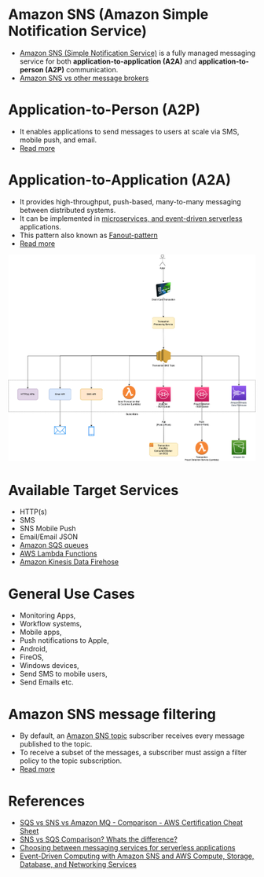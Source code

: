 # Amazon SNS (Amazon Simple Notification Service)
- [Amazon SNS (Simple Notification Service)](https://aws.amazon.com/sns) is a fully managed messaging service for both **application-to-application (A2A)** and **application-to-person (A2P)** communication.
- [Amazon SNS vs other message brokers](../../4_MessageBrokersEDA/KafkaVsRabbitMQVsSQSVsSNS.md)

# Application-to-Person (A2P)
- It enables applications to send messages to users at scale via SMS, mobile push, and email.
- [Read more](https://docs.aws.amazon.com/sns/latest/dg/sns-user-notifications.html)

# Application-to-Application (A2A)
- It provides high-throughput, push-based, many-to-many messaging between distributed systems.
- It can be implemented in [microservices, and event-driven serverless](../../5_MicroServices/Readme.md) applications.
- This pattern also known as [Fanout-pattern](https://aws.amazon.com/getting-started/hands-on/send-fanout-event-notifications/)
- [Read more](https://docs.aws.amazon.com/sns/latest/dg/sns-system-to-system-messaging.html)

![](assests/sns/FanOutPatternSQSSNS.png)

# Available Target Services
- HTTP(s)
- SMS
- SNS Mobile Push
- Email/Email JSON
- [Amazon SQS queues](AmazonSQS/Readme.md)
- [AWS Lambda Functions](../3_ComputeServices/AWSLambda/Readme.md)
- [Amazon Kinesis Data Firehose](AmazonKinesis/Readme.md)

# General Use Cases
- Monitoring Apps, 
- Workflow systems, 
- Mobile apps, 
- Push notifications to Apple, 
- Android, 
- FireOS, 
- Windows devices,
- Send SMS to mobile users, 
- Send Emails etc.

# Amazon SNS message filtering
- By default, an [Amazon SNS topic]() subscriber receives every message published to the topic. 
- To receive a subset of the messages, a subscriber must assign a filter policy to the topic subscription.
- [Read more](https://docs.aws.amazon.com/sns/latest/dg/sns-message-filtering.html)

# References
- [SQS vs SNS vs Amazon MQ - Comparison - AWS Certification Cheat Sheet](https://cloud.in28minutes.com/aws-certification-sqs-vs-sns-vs-amazon-mq)
- [SNS vs SQS Comparison? Whats the difference?](https://www.youtube.com/watch?v=mXk0MNjlO7A)
- [Choosing between messaging services for serverless applications](https://aws.amazon.com/blogs/compute/choosing-between-messaging-services-for-serverless-applications/)
- [Event-Driven Computing with Amazon SNS and AWS Compute, Storage, Database, and Networking Services](https://aws.amazon.com/blogs/compute/event-driven-computing-with-amazon-sns-compute-storage-database-and-networking-services/)